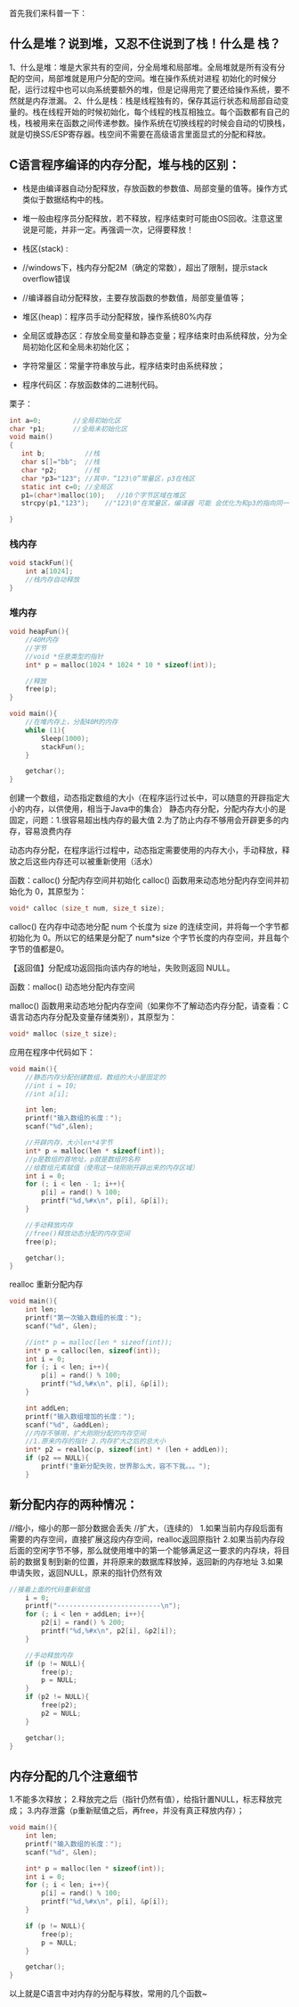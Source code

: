 首先我们来科普一下：

## 什么是堆？说到堆，又忍不住说到了栈！什么是 栈？
1、什么是堆：堆是大家共有的空间，分全局堆和局部堆。全局堆就是所有没有分配的空间，局部堆就是用户分配的空间。堆在操作系统对进程 初始化的时候分配，运行过程中也可以向系统要额外的堆，但是记得用完了要还给操作系统，要不然就是内存泄漏。
2、什么是栈：栈是线程独有的，保存其运行状态和局部自动变量的。栈在线程开始的时候初始化，每个线程的栈互相独立。每个函数都有自己的栈，栈被用来在函数之间传递参数。操作系统在切换线程的时候会自动的切换栈，就是切换SS/ESP寄存器。栈空间不需要在高级语言里面显式的分配和释放。

## C语言程序编译的内存分配，堆与栈的区别：
* 栈是由编译器自动分配释放，存放函数的参数值、局部变量的值等。操作方式类似于数据结构中的栈。
* 堆一般由程序员分配释放，若不释放，程序结束时可能由OS回收。注意这里说是可能，并非一定。再强调一次，记得要释放！
* 栈区(stack) :
* //windows下，栈内存分配2M（确定的常数），超出了限制，提示stack overflow错误
* //编译器自动分配释放，主要存放函数的参数值，局部变量值等；
* 堆区(heap)：程序员手动分配释放，操作系统80%内存

* 全局区或静态区：存放全局变量和静态变量；程序结束时由系统释放，分为全局初始化区和全局未初始化区；

* 字符常量区：常量字符串放与此，程序结束时由系统释放；

* 程序代码区：存放函数体的二进制代码。

栗子：
```c
int a=0;        //全局初始化区
char *p1;       //全局未初始化区
void main()
{
   int b;          //栈
   char s[]="bb";  //栈
   char *p2;       //栈
   char *p3="123"; //其中，“123\0”常量区，p3在栈区
   static int c=0; //全局区
   p1=(char*)malloc(10);   //10个字节区域在堆区
   strcpy(p1,"123");    //"123\0"在常量区，编译器 可能 会优化为和p3的指向同一块区域

}
```

### 栈内存
```c
void stackFun(){
    int a[1024];
    //栈内存自动释放
}
```
### 堆内存
```c
void heapFun(){
    //40M内存
    //字节
    //void *任意类型的指针
    int* p = malloc(1024 * 1024 * 10 * sizeof(int));

    //释放
    free(p);
}
```
```c
void main(){    
    //在堆内存上，分配40M的内存
    while (1){
        Sleep(1000);    
        stackFun();
    }

    getchar();
}
```
创建一个数组，动态指定数组的大小（在程序运行过长中，可以随意的开辟指定大小的内存，以供使用，相当于Java中的集合）
静态内存分配，分配内存大小的是固定，问题：1.很容易超出栈内存的最大值 2.为了防止内存不够用会开辟更多的内存，容易浪费内存

动态内存分配，在程序运行过程中，动态指定需要使用的内存大小，手动释放，释放之后这些内存还可以被重新使用（活水）

函数：calloc() 分配内存空间并初始化
calloc() 函数用来动态地分配内存空间并初始化为 0，其原型为：
```c
void* calloc (size_t num, size_t size);
```
calloc() 在内存中动态地分配 num 个长度为 size 的连续空间，并将每一个字节都初始化为 0。所以它的结果是分配了 num*size 个字节长度的内存空间，并且每个字节的值都是0。

【返回值】分配成功返回指向该内存的地址，失败则返回 NULL。

函数：malloc() 动态地分配内存空间

malloc() 函数用来动态地分配内存空间（如果你不了解动态内存分配，请查看：C语言动态内存分配及变量存储类别），其原型为：
```c
void* malloc (size_t size);
```

应用在程序中代码如下：
```c
void main(){
    //静态内存分配创建数组，数组的大小是固定的
    //int i = 10;
    //int a[i];

    int len;
    printf("输入数组的长度：");
    scanf("%d",&len);

    //开辟内存，大小len*4字节
    int* p = malloc(len * sizeof(int));
    //p是数组的首地址，p就是数组的名称
    //给数组元素赋值（使用这一块刚刚开辟出来的内存区域）
    int i = 0;
    for (; i < len - 1; i++){
        p[i] = rand() % 100;
        printf("%d,%#x\n", p[i], &p[i]);
    }

    //手动释放内存 
    //free()释放动态分配的内存空间
    free(p);

    getchar();
}

```

realloc 重新分配内存
```c
void main(){
    int len;
    printf("第一次输入数组的长度：");
    scanf("%d", &len);

    //int* p = malloc(len * sizeof(int));   
    int* p = calloc(len, sizeof(int));
    int i = 0;
    for (; i < len; i++){
        p[i] = rand() % 100;
        printf("%d,%#x\n", p[i], &p[i]);
    }

    int addLen;
    printf("输入数组增加的长度：");
    scanf("%d", &addLen);
    //内存不够用，扩大刚刚分配的内存空间
    //1.原来内存的指针 2.内存扩大之后的总大小        
    int* p2 = realloc(p, sizeof(int) * (len + addLen));
    if (p2 == NULL){
        printf("重新分配失败，世界那么大，容不下我。。。");
    }

```

## 新分配内存的两种情况：
//缩小，缩小的那一部分数据会丢失
//扩大，（连续的）
1.如果当前内存段后面有需要的内存空间，直接扩展这段内存空间，realloc返回原指针
2.如果当前内存段后面的空闲字节不够，那么就使用堆中的第一个能够满足这一要求的内存块，将目前的数据复制到新的位置，并将原来的数据库释放掉，返回新的内存地址
3.如果申请失败，返回NULL，原来的指针仍然有效
```c
//接着上面的代码重新赋值
    i = 0;
    printf("--------------------------\n");
    for (; i < len + addLen; i++){
        p2[i] = rand() % 200;
        printf("%d,%#x\n", p2[i], &p2[i]);
    }

    //手动释放内存
    if (p != NULL){
        free(p);
        p = NULL;
    }   
    if (p2 != NULL){
        free(p2);
        p2 = NULL;
    }

    getchar();
}

```

## 内存分配的几个注意细节
1.不能多次释放；
2.释放完之后（指针仍然有值），给指针置NULL，标志释放完成；
3.内存泄露（p重新赋值之后，再free，并没有真正释放内存）；
```c
void main(){
    int len;
    printf("输入数组的长度：");
    scanf("%d", &len);

    int* p = malloc(len * sizeof(int));     
    int i = 0;
    for (; i < len; i++){
        p[i] = rand() % 100;
        printf("%d,%#x\n", p[i], &p[i]);
    }

    if (p != NULL){
        free(p);
        p = NULL;
    }

    getchar();
}

```

以上就是C语言中对内存的分配与释放，常用的几个函数~